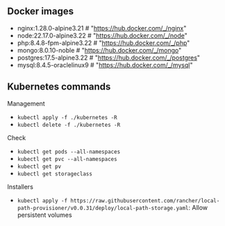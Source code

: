 ## Docker images

- nginx:1.28.0-alpine3.21 # "https://hub.docker.com/_/nginx"
- node:22.17.0-alpine3.22 # "https://hub.docker.com/_/node"
- php:8.4.8-fpm-alpine3.22 # "https://hub.docker.com/_/php"
- mongo:8.0.10-noble # "https://hub.docker.com/_/mongo"
- postgres:17.5-alpine3.22 # "https://hub.docker.com/_/postgres"
- mysql:8.4.5-oraclelinux9 # "https://hub.docker.com/_/mysql"

## Kubernetes commands

Management

- `kubectl apply -f ./kubernetes -R`
- `kubectl delete -f ./kubernetes -R`

Check

- `kubectl get pods --all-namespaces`
- `kubectl get pvc --all-namespaces`
- `kubectl get pv`
- `kubectl get storageclass`

Installers

- `kubectl apply -f https://raw.githubusercontent.com/rancher/local-path-provisioner/v0.0.31/deploy/local-path-storage.yaml`: Allow persistent volumes
